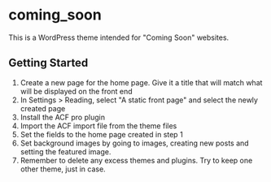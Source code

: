 

coming_soon
===

This is a WordPress theme intended for "Coming Soon" websites.

Getting Started
---------------

1. Create a new page for the home page. Give it a title that will match what will be displayed on the front end
2. In Settings > Reading, select "A static front page" and select the newly created page
3. Install the ACF pro plugin
4. Import the ACF import file from the theme files
5. Set the fields to the home page created in step 1
6. Set background images by going to images, creating new posts and setting the featured image.
7. Remember to delete any excess themes and plugins. Try to keep one other theme, just in case.
